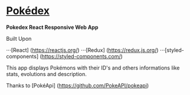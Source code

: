# [Pokédex](https://ssi-moha.github.io/pokedex/#/)

**Pokedex React Responsive Web App**

Built Upon

⋅⋅⋅[React] (https://reactjs.org/)
⋅⋅⋅[Redux] (https://redux.js.org/)
⋅⋅⋅[styled-components] (https://styled-components.com/)

This app displays Pokémons with their ID's and others informations like stats, evolutions and description.

Thanks to [PokéApi] (https://github.com/PokeAPI/pokeapi)
